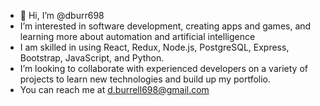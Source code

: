 - 👋 Hi, I’m @dburr698
- I’m interested in software development, creating apps and games, and learning more about automation and artificial intelligence  
- I am skilled in using React, Redux, Node.js, PostgreSQL, Express, Bootstrap, JavaScript, and Python.
- I’m looking to collaborate with experienced developers on a variety of projects to learn new technologies and build up my portfolio.
- You can reach me at d.burrell698@gmail.com

<!---
dburr698/dburr698 is a ✨ special ✨ repository because its `README.md` (this file) appears on your GitHub profile.
You can click the Preview link to take a look at your changes.
--->
